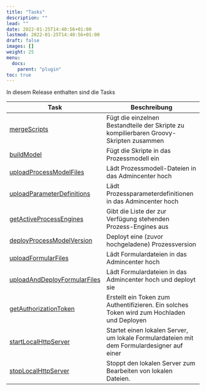 ```yaml
---
title: "Tasks"
description: ""
lead: ""
date: 2022-01-25T14:40:56+01:00
lastmod: 2022-01-25T14:40:56+01:00
draft: false
images: []
weight: 25
menu:
  docs:
    parent: "plugin"
toc: true
---
```


In diesem Release enthalten sind die Tasks

| Task | Beschreibung |
| --- | --- |
| <a href="/docs/tasks/merge_scripts/">mergeScripts</a> | Fügt die einzelnen Bestandteile der Skripte zu kompilierbaren Groovy-Skripten zusammen |
| <a href="/docs/tasks/build_model/">buildModel</a> | Fügt die Skripte in das Prozessmodell ein |
| <a href="/docs/tasks/upload_process_model_files/">uploadProcessModelFiles</a> | Lädt Prozessmodell-Dateien in das Admincenter hoch |
| <a href="/docs/tasks/upload_parameter_definition/">uploadParameterDefinitions</a> | Lädt Prozessparameterdefinitionen in das Admincenter hoch  
|<a href="/docs/tasks/get_active_process_engines/">getActiveProcessEngines</a> | Gibt die Liste der zur Verfügung stehenden Prozess-Engines aus |
|<a href="/docs/tasks/deploy_process_model_version/">deployProcessModelVersion</a> | Deployt eine (zuvor hochgeladene) Prozessversion |
|<a href="/docs/tasks/upload_formular_files/">uploadFormularFiles</a> | Lädt Formulardateien in das Admincenter hoch |
|<a href="/docs/tasks/upload_and_deploy_formular_files/">uploadAndDeployFormularFiles</a> | Lädt Formulardateien in das Admincenter hoch und deployt sie |
|<a href="/docs/tasks/get_authorization_token/">getAuthorizationToken</a> | Erstellt ein Token zum Authentifizieren. Ein solches Token wird zum Hochladen und Deployen  |von Prozessen, Prozessparameterdefinitionen und Formularen benötigt.
|<a href="/docs/tasks/start_local_http_server/">startLocalHttpServer</a> | Startet einen lokalen Server, um lokale Formulardateien mit dem Formulardesigner auf einer  |definierten Umgebung zu bearbeiten
|<a href="/docs/tasks/stop_local_http_server/">stopLocalHttpServer</a> | Stoppt den lokalen Server zum Bearbeiten von lokalen Dateien. |
